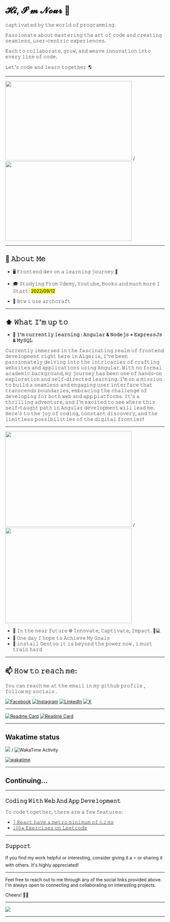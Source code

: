 # 𝓗𝓲, 𝓘'𝓶 𝓝𝓸𝓾𝓻 👋

𝚌𝚊𝚙𝚝𝚒𝚟𝚊𝚝𝚎𝚍 𝚋𝚢 𝚝𝚑𝚎 𝚠𝚘𝚛𝚕𝚍 𝚘𝚏 𝚙𝚛𝚘𝚐𝚛𝚊𝚖𝚖𝚒𝚗𝚐.

𝙿𝚊𝚜𝚜𝚒𝚘𝚗𝚊𝚝𝚎 𝚊𝚋𝚘𝚞𝚝 𝚖𝚊𝚜𝚝𝚎𝚛𝚒𝚗𝚐 𝚝𝚑𝚎 𝚊𝚛𝚝 𝚘𝚏 𝚌𝚘𝚍𝚎 𝚊𝚗𝚍 𝚌𝚛𝚎𝚊𝚝𝚒𝚗𝚐 𝚜𝚎𝚊𝚖𝚕𝚎𝚜𝚜, 𝚞𝚜𝚎𝚛-𝚌𝚎𝚗𝚝𝚛𝚒𝚌 𝚎𝚡𝚙𝚎𝚛𝚒𝚎𝚗𝚌𝚎𝚜. 

𝙴𝚊𝚌𝚑 𝚝𝚘 𝚌𝚘𝚕𝚕𝚊𝚋𝚘𝚛𝚊𝚝𝚎, 𝚐𝚛𝚘𝚠, 𝚊𝚗𝚍 𝚠𝚎𝚊𝚟𝚎 𝚒𝚗𝚗𝚘𝚟𝚊𝚝𝚒𝚘𝚗 𝚒𝚗𝚝𝚘 𝚎𝚟𝚎𝚛𝚢 𝚕𝚒𝚗𝚎 𝚘𝚏 𝚌𝚘𝚍𝚎.

𝙻𝚎𝚝'𝚜 𝚌𝚘𝚍𝚎 𝚊𝚗𝚍 𝚕𝚎𝚊𝚛𝚗 𝚝𝚘𝚐𝚎𝚝𝚑𝚎𝚛 🌎   

--- 

<img src='https://media4.giphy.com/media/vrJbsF0hf9bWMjOUvc/giphy.gif?cid=ecf05e47e67tbru39r4ggxx83hikx3ch8ej41q0vf0le5zf2&ep=v1_gifs_search&rid=giphy.gif&ct=g' height='250' width='400'> / <img src='https://media1.giphy.com/media/FoVzfcqCDSb7zCynOp/giphy.gif?cid=ecf05e47pf7kas3c3lyezcn5va8niw3ppih6l7knpinbrmik&ep=v1_gifs_search&rid=giphy.gif&ct=g' height='250' width='400'>

---

## :book: 𝙰𝚋𝚘𝚞𝚝 𝙼𝚎 

- 🖥 𝙵𝚛𝚘𝚗𝚝𝚎𝚗𝚍 𝚍𝚎𝚟 𝚘𝚗 𝚊 𝚕𝚎𝚊𝚛𝚗𝚒𝚗𝚐 𝚓𝚘𝚞𝚛𝚗𝚎𝚢 🌟

- 🎓 𝚂𝚝𝚞𝚍𝚢𝚒𝚗𝚐 𝙵𝚛𝚘𝚖 𝚄𝚍𝚎𝚖𝚢, 𝚈𝚘𝚞𝚝𝚞𝚋𝚎, 𝙱𝚘𝚘𝚔𝚜 𝚊𝚗𝚍 𝚖𝚞𝚌𝚑 𝚖𝚘𝚛𝚎 𝙸 𝚂𝚝𝚊𝚛𝚝: <mark>2022/09/12</mark>

- 🐉 𝙱𝚝𝚠 𝚒 𝚞𝚜𝚎 𝚊𝚛𝚌𝚑𝚌𝚛𝚊𝚏𝚝

---

## ⬆ 𝚆𝚑𝚊𝚝 𝙸'𝚖 𝚞𝚙 𝚝𝚘 

- <b>🔨 𝙸'𝚖 𝚌𝚞𝚛𝚛𝚎𝚗𝚝𝚕𝚢 𝚕𝚎𝚊𝚛𝚗𝚒𝚗𝚐 : 𝙰𝚗𝚐𝚞𝚕𝚊𝚛 & 𝙽𝚘𝚍𝚎𝚓𝚜 + 𝙴𝚡𝚙𝚛𝚎𝚜𝚜𝙹𝚜 & 𝙼𝚢𝚂𝚀𝙻</b>

𝙲𝚞𝚛𝚛𝚎𝚗𝚝𝚕𝚢 𝚒𝚖𝚖𝚎𝚛𝚜𝚎𝚍 𝚒𝚗 𝚝𝚑𝚎 𝚏𝚊𝚜𝚌𝚒𝚗𝚊𝚝𝚒𝚗𝚐 𝚛𝚎𝚊𝚕𝚖 𝚘𝚏 𝚏𝚛𝚘𝚗𝚝𝚎𝚗𝚍 𝚍𝚎𝚟𝚎𝚕𝚘𝚙𝚖𝚎𝚗𝚝 𝚛𝚒𝚐𝚑𝚝 𝚑𝚎𝚛𝚎 𝚒𝚗 𝙰𝚕𝚐𝚎𝚛𝚒𝚊, 𝙸'𝚟𝚎 𝚋𝚎𝚎𝚗 𝚙𝚊𝚜𝚜𝚒𝚘𝚗𝚊𝚝𝚎𝚕𝚢 𝚍𝚎𝚕𝚟𝚒𝚗𝚐 𝚒𝚗𝚝𝚘 𝚝𝚑𝚎 𝚒𝚗𝚝𝚛𝚒𝚌𝚊𝚌𝚒𝚎𝚜 𝚘𝚏 𝚌𝚛𝚊𝚏𝚝𝚒𝚗𝚐 𝚠𝚎𝚋𝚜𝚒𝚝𝚎𝚜 𝚊𝚗𝚍 𝚊𝚙𝚙𝚕𝚒𝚌𝚊𝚝𝚒𝚘𝚗𝚜 𝚞𝚜𝚒𝚗𝚐 𝙰𝚗𝚐𝚞𝚕𝚊𝚛. 𝚆𝚒𝚝𝚑 𝚗𝚘 𝚏𝚘𝚛𝚖𝚊𝚕 𝚊𝚌𝚊𝚍𝚎𝚖𝚒𝚌 𝚋𝚊𝚌𝚔𝚐𝚛𝚘𝚞𝚗𝚍, 𝚖𝚢 𝚓𝚘𝚞𝚛𝚗𝚎𝚢 𝚑𝚊𝚜 𝚋𝚎𝚎𝚗 𝚘𝚗𝚎 𝚘𝚏 𝚑𝚊𝚗𝚍𝚜-𝚘𝚗 𝚎𝚡𝚙𝚕𝚘𝚛𝚊𝚝𝚒𝚘𝚗 𝚊𝚗𝚍 𝚜𝚎𝚕𝚏-𝚍𝚒𝚛𝚎𝚌𝚝𝚎𝚍 𝚕𝚎𝚊𝚛𝚗𝚒𝚗𝚐. 𝙸'𝚖 𝚘𝚗 𝚊 𝚖𝚒𝚜𝚜𝚒𝚘𝚗 𝚝𝚘 𝚋𝚞𝚒𝚕𝚍 𝚊 𝚜𝚎𝚊𝚖𝚕𝚎𝚜𝚜 𝚊𝚗𝚍 𝚎𝚗𝚐𝚊𝚐𝚒𝚗𝚐 𝚞𝚜𝚎𝚛 𝚒𝚗𝚝𝚎𝚛𝚏𝚊𝚌𝚎 𝚝𝚑𝚊𝚝 𝚝𝚛𝚊𝚗𝚜𝚌𝚎𝚗𝚍𝚜 𝚋𝚘𝚞𝚗𝚍𝚊𝚛𝚒𝚎𝚜, 𝚎𝚖𝚋𝚛𝚊𝚌𝚒𝚗𝚐 𝚝𝚑𝚎 𝚌𝚑𝚊𝚕𝚕𝚎𝚗𝚐𝚎 𝚘𝚏 𝚍𝚎𝚟𝚎𝚕𝚘𝚙𝚒𝚗𝚐 𝚏𝚘𝚛 𝚋𝚘𝚝𝚑 𝚠𝚎𝚋 𝚊𝚗𝚍 𝚊𝚙𝚙 𝚙𝚕𝚊𝚝𝚏𝚘𝚛𝚖𝚜. 𝙸𝚝'𝚜 𝚊 𝚝𝚑𝚛𝚒𝚕𝚕𝚒𝚗𝚐 𝚊𝚍𝚟𝚎𝚗𝚝𝚞𝚛𝚎, 𝚊𝚗𝚍 𝙸'𝚖 𝚎𝚡𝚌𝚒𝚝𝚎𝚍 𝚝𝚘 𝚜𝚎𝚎 𝚠𝚑𝚎𝚛𝚎 𝚝𝚑𝚒𝚜 𝚜𝚎𝚕𝚏-𝚝𝚊𝚞𝚐𝚑𝚝 𝚙𝚊𝚝𝚑 𝚒𝚗 𝙰𝚗𝚐𝚞𝚕𝚊𝚛 𝚍𝚎𝚟𝚎𝚕𝚘𝚙𝚖𝚎𝚗𝚝 𝚠𝚒𝚕𝚕 𝚕𝚎𝚊𝚍 𝚖𝚎. 𝙷𝚎𝚛𝚎'𝚜 𝚝𝚘 𝚝𝚑𝚎 𝚓𝚘𝚢 𝚘𝚏 𝚌𝚘𝚍𝚒𝚗𝚐, 𝚌𝚘𝚗𝚜𝚝𝚊𝚗𝚝 𝚍𝚒𝚜𝚌𝚘𝚟𝚎𝚛𝚢, 𝚊𝚗𝚍 𝚝𝚑𝚎 𝚕𝚒𝚖𝚒𝚝𝚕𝚎𝚜𝚜 𝚙𝚘𝚜𝚜𝚒𝚋𝚒𝚕𝚒𝚝𝚒𝚎𝚜 𝚘𝚏 𝚝𝚑𝚎 𝚍𝚒𝚐𝚒𝚝𝚊𝚕 𝚏𝚛𝚘𝚗𝚝𝚒𝚎𝚛!
<br>

---

<img src='https://media2.giphy.com/media/zMukICnMEZmSf8zvXd/giphy.gif?cid=ecf05e47n825nl0h4owhkoormkvzvitnh6hg1e62wgk9va7g&ep=v1_gifs_related&rid=giphy.gif&ct=g' width='400' height='300'> / <img src='https://media1.giphy.com/media/HPu8bxH13Zr1sAHWe3/giphy.gif?cid=ecf05e47bsyipw4k0dmoqlijp1hrmay7wqpaafardl5ywqn7&ep=v1_gifs_related&rid=giphy.gif&ct=g' width='400' height='300'> 

- 🎯 𝙸𝚗 𝚝𝚑𝚎 𝚗𝚎𝚊𝚛 𝚏𝚞𝚝𝚞𝚛𝚎 🌐 𝙸𝚗𝚗𝚘𝚟𝚊𝚝𝚎, 𝙲𝚊𝚙𝚝𝚒𝚟𝚊𝚝𝚎, 𝙸𝚖𝚙𝚊𝚌𝚝. 🚀💻
- 🤞 𝙾𝚗𝚎 𝚍𝚊𝚢 𝙸 𝚑𝚘𝚙𝚎 𝚝𝚘 𝙰𝚌𝚑𝚒𝚎𝚟𝚎 𝙼𝚢 𝙶𝚘𝚊𝚕𝚜 
- 💪 𝚒𝚗𝚜𝚝𝚊𝚕𝚕 𝙶𝚎𝚗𝚝𝚘𝚘 𝚒𝚝 𝚒𝚜 𝚋𝚎𝚢𝚘𝚗𝚍 𝚝𝚑𝚎 𝚙𝚘𝚠𝚎𝚛 𝚗𝚘𝚠 , 𝚒 𝚖𝚞𝚜𝚝 𝚝𝚛𝚊𝚒𝚗 𝚑𝚊𝚛𝚍

--- 

## 📫  𝙷𝚘𝚠 𝚝𝚘 𝚛𝚎𝚊𝚌𝚑 𝚖𝚎: 

𝚈𝚘𝚞 𝚌𝚊𝚗 𝚛𝚎𝚊𝚌𝚑 𝚖𝚎 𝚊𝚝 𝚝𝚑𝚎 𝚎𝚖𝚊𝚒𝚕 𝚒𝚗 𝚖𝚢 𝚐𝚒𝚝𝚑𝚞𝚋 𝚙𝚛𝚘𝚏𝚒𝚕𝚎 , 𝚏𝚘𝚕𝚕𝚘𝚠 𝚖𝚢 𝚜𝚘𝚌𝚒𝚊𝚕𝚜 .

[![Facebook](https://img.shields.io/badge/Facebook-%231877F2.svg?logo=Facebook&logoColor=white)](https://web.facebook.com/profile.php?id=61556276900991) [![Instagram](https://img.shields.io/badge/Instagram-%23E4405F.svg?logo=Instagram&logoColor=white)](https://www.instagram.com/umina_sx/) [![LinkedIn](https://img.shields.io/badge/LinkedIn-%230077B5.svg?logo=linkedin&logoColor=white)](https://www.linkedin.com/in/nour-bouchenak-9277732a8/) [![X](https://img.shields.io/badge/X-black.svg?logo=X&logoColor=white)](https://x.com/nourbouch_) 

--- 

[![Readme Card](https://github-readme-stats.vercel.app/api/pin/?username=Nourbouch&repo=50-HTML_CSS_Projects)](https://github.com/Nourbouch/50-HTML_CSS_Projects)
[![Readme Card](https://github-readme-stats.vercel.app/api/pin/?username=Nourbouch&repo=HTML-CSS-JS-Projects)](https://github.com/Nourbouch/50-HTML-CSS-JS-Projects)

---

## Wakatime status 
<a href="https://wakatime.com"><img src="https://wakatime.com/share/@bou/fd856624-4099-40dd-a4b9-7d97553c9200.png" /></a>  / ![WakaTime Activity](https://wakatime.com/share/@bou/bca99f66-3f19-414e-a360-099a243c0b6a.svg)

[![wakatime](https://wakatime.com/badge/user/018dffc8-be0c-44dc-b54d-f2a93b93afa3.svg)](https://wakatime.com/@018dffc8-be0c-44dc-b54d-f2a93b93afa3)




---

## Continuing...

---

### 𝙲𝚘𝚍𝚒𝚗𝚐 𝚆𝚒𝚝𝚑 𝚆𝚎𝚋 𝙰𝚗𝚍 𝙰𝚙𝚙 𝙳𝚎𝚟𝚎𝚕𝚘𝚙𝚖𝚎𝚗𝚝

𝚃𝚘 𝚌𝚘𝚍𝚎 𝚝𝚘𝚐𝚎𝚝𝚑𝚎𝚛, 𝚝𝚑𝚎𝚛𝚎 𝚊𝚛𝚎 𝚊 𝚏𝚎𝚠 𝚏𝚎𝚊𝚝𝚞𝚛𝚎𝚜:

- [𝟽 𝚁𝚎𝚊𝚌𝚝 𝚑𝚊𝚟𝚎 𝚊 𝚖𝚎𝚝𝚛𝚘 𝚖𝚒𝚗𝚒𝚖𝚞𝚖 𝚘𝚏 𝟶.𝟸 𝚖𝚜](https://github.com/Nourbouch/bot-tut)
- [𝟷𝟶𝟶+ 𝙴𝚡𝚎𝚛𝚌𝚒𝚜𝚎𝚜 𝚘𝚗 𝙻𝚎𝚎𝚝𝚌𝚘𝚍𝚎](https://github.com/Nourbouch/leetcode)

---

### 𝚂𝚞𝚙𝚙𝚘𝚛𝚝

If you find my work helpful or interesting, consider giving it a ⭐️ or sharing it with others. It's highly appreciated! 

---

Feel free to reach out to me through any of the social links provided above. I'm always open to connecting and collaborating on interesting projects.

Cheers! 🚀✨

---

[![](https://visitcount.itsvg.in/api?id=NourBouch&icon=2&color=1)](https://visitcount.itsvg.in)

---
